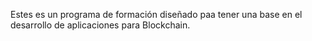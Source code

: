 Estes es un programa de formación diseñado paa tener una base en el desarrollo de aplicaciones para Blockchain.
